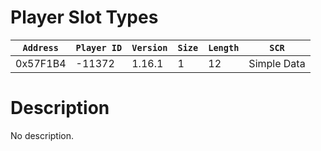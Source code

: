 # Player Slot Types

| `Address` | `Player ID` | `Version` | `Size` | `Length` | `SCR` |
| ---------- | ----------- | --------- | ------ | -------- | ---- |
| 0x57F1B4 | -11372 | 1.16.1 | 1 | 12 | Simple Data |

# Description

No description.